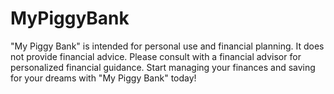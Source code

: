 # MyPiggyBank
"My Piggy Bank" is intended for personal use and financial planning. It does not provide financial advice. Please consult with a financial advisor for personalized financial guidance.  Start managing your finances and saving for your dreams with "My Piggy Bank" today!
